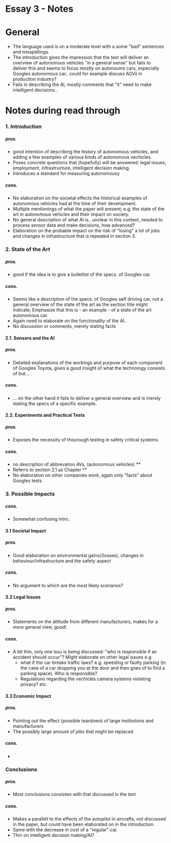 
# Essay 3 - Notes 

# General

- The language used is on a moderate level with a some "bad" sentences and misspellings.
- The introduction gives the impression that the text will deliver an overview of autonomous vehicles "in a general sense" but fails to deliver this 
  and seems to focus mostly on autonoums cars, especially Googles autonomous car.. could for example discuss AGVs in production industry?
- Fails in describing the AI, mostly comments that "it" need to make intelligent decisions..




# Notes during read through


### 1. Introduction

#####  pros.

- good intention of describing the history of autonomous vehicles, and adding a few examples of various kinds of autonomous vechicles.
- Poses concrete questions that (hopefully) will be answered: legal issues, employment, infrastructure, intelligent decision making.
- Introduces a standard for measuring autonomousy

##### cons.

- No elaboration on the societal effects the historical examples of autonomous vehicles had at the time of their development.
- Multiple mentionings of what the paper will present, e.g. the state of the art in autonomous vehicles and their impact on society.
- No general description of what AI is.. unclear in this context, needed to process sensor data and make decisions, how advanced?
- Elaboration on the probable impact on the risk of "losing" a lot of jobs and changes in infrastructure that is repeated in section 3.  


### 2. State of the Art

##### pros.

- good if the idea is to give a bulletlist of the specs. of Googles car.

##### cons. 

- Seems like a description of the specs. of Googles self driving car, not a general overview of the state of the art as the section title might indicate, Emphasize that this is - an example - of a state of the art autonomous car. 
- Again need to elaborate on the functionality of the AI..  
- No discussion or comments, merely stating facts


#### 2.1. Sensors and the AI 

#####  pros.

- Detailed explanations of the workings and purpose of each component of Googles Toyota, gives a good insight of what the technology consists of but...

#####  cons.

- … on the other hand it fails to deliver a general overview and is merely stating the specs of a specific example.


#### 2.2. Experiments and Practical Tests

#####  pros.

- Exposes the necessity of thourough testing in safety critical systems.

##### cons.

- no description of abbrevation AVs, (autonomous vehicles) **
- Referrs to section 2.1 as Chapter **
- No elaboration on other companies work, again only "facts" about Googles tests



### 3. Possible Impacts 

##### cons.

- Somewhat confusing intro..

#### 3.1 Societal Impact

##### pros.

- Good elaboration on environmental gains/(losses), changes in behaviour/infrastructure and the safety aspect

##### cons.

- No argument to which are the most likely scenarios?

#### 3.2 Legal Issues

##### pros.

- Statements on the attitude from different manufacturers, makes for a more general view, good!.

##### cons.

- A bit thin, only one issu is being discussed:  "who is responsible if an accident should occur"? Might elaborate on other legal issues e.g. 
  - what if the car breaks traffic laws? e.g. speeding or faulty parking (in the case of a car dropping you at the door and then goes of to find a parking space). Who is responsible?
  - Regulations regarding the vechicles camera systems violating privacy? etc. 


#### 3.3 Economic Impact

##### pros.

- Pointing out the effect (possible teardown) of large institutions and manufacturers
- The possibly large amount of jobs that might be replaced

##### cons.

- ​

### Conclusions

##### pros.

- Most conclusions consisten with that discussed in the text

##### cons.

- Makes a parallell to the effects of the autopilot in aircrafts, not discussed in the paper, but could have been elaborated on in the introduction.
- Same with the decrease in cost of a "regular" car.
- Thin on intelligent decision making/AI?

